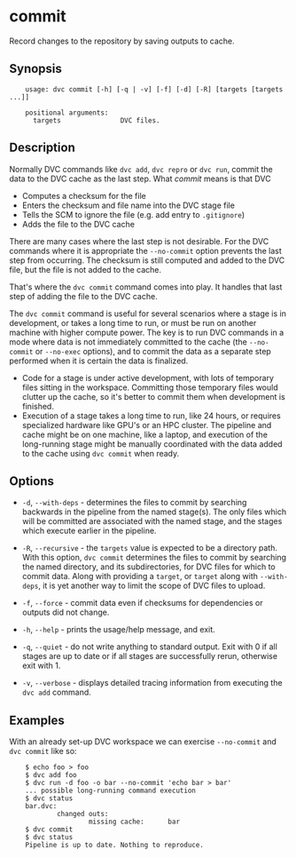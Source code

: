 # commit

Record changes to the repository by saving outputs to cache.

## Synopsis

```usage
    usage: dvc commit [-h] [-q | -v] [-f] [-d] [-R] [targets [targets ...]]

    positional arguments:
      targets               DVC files.
```

## Description

Normally DVC commands like `dvc add`, `dvc repro` or `dvc run`, commit the data
to the DVC cache as the last step. What _commit_ means is that DVC

* Computes a checksum for the file
* Enters the checksum and file name into the DVC stage file
* Tells the SCM to ignore the file (e.g. add entry to `.gitignore`)
* Adds the file to the DVC cache

There are many cases where the last step is not desirable. For the DVC commands
where it is appropriate the `--no-commit` option prevents the last step from
occurring. The checksum is still computed and added to the DVC file, but the
file is not added to the cache.

That's where the `dvc commit` command comes into play. It handles that last
step of adding the file to the DVC cache.

The `dvc commit` command is useful for several scenarios where a stage is in
development, or takes a long time to run, or must be run on another machine
with higher compute power. The key is to run DVC commands in a mode where data
is not immediately committed to the cache (the `--no-commit` or `--no-exec`
options), and to commit the data as a separate step performed when it is certain
the data is finalized.

* Code for a stage is under active development, with lots of temporary files
  sitting in the workspace. Committing those temporary files would clutter up
  the cache, so it's better to commit them when development is finished.
* Execution of a stage takes a long time to run, like 24 hours, or requires
  specialized hardware like GPU's or an HPC cluster. The pipeline and cache
  might be on one machine, like a laptop, and execution of the long-running
  stage might be manually coordinated with the data added to the cache using
  `dvc commit` when ready.

## Options

* `-d`, `--with-deps` - determines the files to commit by searching backwards in
  the pipeline from the named stage(s). The only files which will be committed
  are associated with the named stage, and the stages which execute earlier in
  the pipeline.

* `-R`, `--recursive` - the `targets` value is expected to be a directory path.
  With this option, `dvc commit` determines the files to commit by searching the
  named directory, and its subdirectories, for DVC files for which to commit
  data. Along with providing a `target`, or `target` along with `--with-deps`,
  it is yet another way to limit the scope of DVC files to upload.

* `-f`, `--force` - commit data even if checksums for dependencies or outputs
  did not change.

* `-h`, `--help` - prints the usage/help message, and exit.

* `-q`, `--quiet` - do not write anything to standard output. Exit with 0 if all
  stages are up to date or if all stages are successfully rerun, otherwise exit
  with 1.

* `-v`, `--verbose` - displays detailed tracing information from executing the
  `dvc add` command.


## Examples

With an already set-up DVC workspace we can exercise `--no-commit` and
`dvc commit` like so:

```dvc
    $ echo foo > foo
    $ dvc add foo
    $ dvc run -d foo -o bar --no-commit 'echo bar > bar'
    ... possible long-running command execution
    $ dvc status
    bar.dvc:
            changed outs:
                    missing cache:      bar
    $ dvc commit
    $ dvc status
    Pipeline is up to date. Nothing to reproduce.
```

